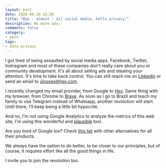 ```yaml
---
layout: post
date: 2020-06-20 12:36
title: "Bye - almost - all social media, hello privacy."
description: No more ads.
comments: false
category: 
- post
tags:
- data privacy
---
```

I got tired of being assaulted by social media apps. Facebook, Twitter, Instragram and most of these companies don't really care about you or community development. It's all about selling ads and stealing your attention. It's time to take back control. You can still reach me on [Linkedin](https://www.linkedin.com/in/ulymarins/) or send an email to ulysses@hey.com.

I recently changed my email provider, from Google to [Hey](https://hey.com/). Same thing with my browser, from Chrome to [Brave](https://brave.com/). As soon as I go to Brazil and teach my family to use Telegram instead of Whatsapp, another revolution will start. Until there, I'll keep being a little bit hypocrite.

And no, I'm not using Google Analytics to analyze the metrics of this web site, I'm using this wonderful and [plausible](https://plausible.io/) tool.

Are you tired of Google too? Check [this list](https://restoreprivacy.com/google-alternatives/) with other alternatives for all their products.

We always have the option to do better, to be closer to our principles, but of course, it requires effort like all the good things in life. 

I invite you to join the revolution too.



